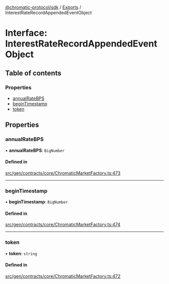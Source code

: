 [@chromatic-protocol/sdk](../README.md) / [Exports](../modules.md) / InterestRateRecordAppendedEventObject

# Interface: InterestRateRecordAppendedEventObject

## Table of contents

### Properties

- [annualRateBPS](InterestRateRecordAppendedEventObject.md#annualratebps)
- [beginTimestamp](InterestRateRecordAppendedEventObject.md#begintimestamp)
- [token](InterestRateRecordAppendedEventObject.md#token)

## Properties

### annualRateBPS

• **annualRateBPS**: `BigNumber`

#### Defined in

[src/gen/contracts/core/ChromaticMarketFactory.ts:473](https://github.com/chromatic-protocol/sdk/blob/30fc1f3/src/gen/contracts/core/ChromaticMarketFactory.ts#L473)

___

### beginTimestamp

• **beginTimestamp**: `BigNumber`

#### Defined in

[src/gen/contracts/core/ChromaticMarketFactory.ts:474](https://github.com/chromatic-protocol/sdk/blob/30fc1f3/src/gen/contracts/core/ChromaticMarketFactory.ts#L474)

___

### token

• **token**: `string`

#### Defined in

[src/gen/contracts/core/ChromaticMarketFactory.ts:472](https://github.com/chromatic-protocol/sdk/blob/30fc1f3/src/gen/contracts/core/ChromaticMarketFactory.ts#L472)
